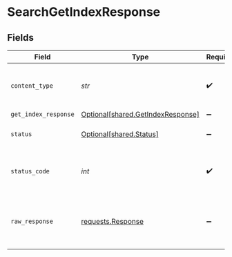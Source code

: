 # SearchGetIndexResponse


## Fields

| Field                                                                                 | Type                                                                                  | Required                                                                              | Description                                                                           |
| ------------------------------------------------------------------------------------- | ------------------------------------------------------------------------------------- | ------------------------------------------------------------------------------------- | ------------------------------------------------------------------------------------- |
| `content_type`                                                                        | *str*                                                                                 | :heavy_check_mark:                                                                    | HTTP response content type for this operation                                         |
| `get_index_response`                                                                  | [Optional[shared.GetIndexResponse]](../../models/shared/getindexresponse.md)          | :heavy_minus_sign:                                                                    | OK                                                                                    |
| `status`                                                                              | [Optional[shared.Status]](../../models/shared/status.md)                              | :heavy_minus_sign:                                                                    | Default error response                                                                |
| `status_code`                                                                         | *int*                                                                                 | :heavy_check_mark:                                                                    | HTTP response status code for this operation                                          |
| `raw_response`                                                                        | [requests.Response](https://requests.readthedocs.io/en/latest/api/#requests.Response) | :heavy_minus_sign:                                                                    | Raw HTTP response; suitable for custom response parsing                               |